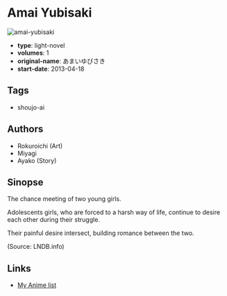 # Amai Yubisaki

![amai-yubisaki](https://cdn.myanimelist.net/images/manga/1/150870.jpg)

-   **type**: light-novel
-   **volumes**: 1
-   **original-name**: あまいゆびさき
-   **start-date**: 2013-04-18

## Tags

-   shoujo-ai

## Authors

-   Rokuroichi (Art)
-   Miyagi
-   Ayako (Story)

## Sinopse

The chance meeting of two young girls.

Adolescents girls, who are forced to a harsh way of life, continue to desire each other during their struggle.

Their painful desire intersect, building romance between the two.

(Source: LNDB.info)

## Links

-   [My Anime list](https://myanimelist.net/manga/86889/Amai_Yubisaki)
